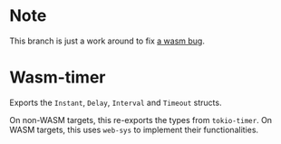 # Note

This branch is just a work around to fix [a wasm bug](https://github.com/tomaka/wasm-timer/pull/13).

# Wasm-timer

Exports the `Instant`, `Delay`, `Interval` and `Timeout` structs.

On non-WASM targets, this re-exports the types from `tokio-timer`.
On WASM targets, this uses `web-sys` to implement their functionalities.
